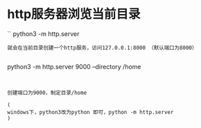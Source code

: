 # http服务器浏览当前目录

``
python3 -m http.server
```
就会在当前目录创建一个http服务，访问127.0.0.1:8000 （默认端口为8000）


```
python3 -m http.server 9000 –directory /home
```


创建端口为9000，制定目录/home

(
windows下，python3改为python 即可，python -m http.server
)
